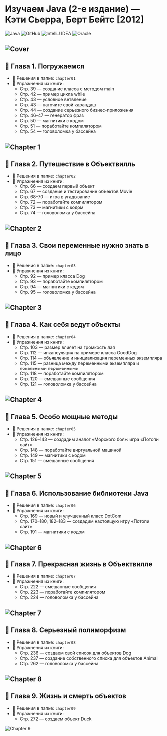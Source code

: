 # Изучаем Java (2-е издание) — Кэти Сьерра, Берт Бейтс [2012]

![Java](https://img.shields.io/badge/java-%23ED8B00.svg?style=for-the-badge&logo=java&logoColor=white)
![GitHub](https://img.shields.io/badge/github-%23121011.svg?style=for-the-badge&logo=github&logoColor=white)
![IntelliJ IDEA](https://img.shields.io/badge/IntelliJIDEA-000000.svg?style=for-the-badge&logo=intellij-idea&logoColor=white)
![Oracle](https://img.shields.io/badge/Oracle-F80000?style=for-the-badge&logo=oracle&logoColor=white)

![Cover](https://github.com/user-attachments/assets/09385d91-2faf-446b-a856-8de16996b616)
---
## 📘 Глава 1. Погружаемся

- 📂 Решения в папке: `chapter01`
- 📄 Упражнения из книги:
    - Стр. 39 — создание класса с методом main
    - Стр. 42 — пример цикла while
    - Стр. 43 — условное ветвление
    - Стр. 43 — наточите свой карандаш
    - Стр. 44 — создание серьезного бизнес-приложения
    - Стр. 46–47 — генератор фраз
    - Стр. 50 — магнитики с кодом
    - Стр. 51 — поработайте компилятором
    - Стр. 54 — головоломка у бассейна

![Chapter 1](https://github.com/user-attachments/assets/a1dbfa13-ec83-47cb-9c39-9796de42dbb0)
---
## 📘 Глава 2. Путешествие в Объектвилль

- 📂 Решения в папке: `chapter02`
- 📄 Упражнения из книги:
  - Стр. 66 — создаем первый объект
  - Стр. 67 — создание и тестирование объектов Movie
  - Стр. 68–70 — игра в угадывание
  - Стр. 72 — поработайте компилятором
  - Стр. 73 — магнитики с кодом
  - Стр. 74 — головоломка у бассейна

![Chapter 2](https://github.com/user-attachments/assets/c94ba411-c0d9-450a-9884-bfafdde51471)
---
## 📘 Глава 3. Свои переменные нужно знать в лицо

- 📂 Решения в папке: `chapter03`
- 📄 Упражнения из книги:
  - Стр. 92 — пример класса Dog
  - Стр. 93 — поработайте компилятором
  - Стр. 94 — магнитики с кодом
  - Стр. 95 — головоломка у бассейна

![Chapter 3](https://github.com/user-attachments/assets/66eaff0e-faed-4902-b091-0c56e5a603c6)
---
## 📘 Глава 4. Как себя ведут объекты

- 📂 Решения в папке: `chapter04`
- 📄 Упражнения из книги:
  - Стр. 103 — размер влияет на громкость лая
  - Стр. 112 — инкапсуляция на примере класса GoodDog
  - Стр. 114 — объявление и инициализация переменных экземпляра
  - Стр. 115 — разница между переменными экземпляра и локальными переменными
  - Стр. 118 — поработайте компилятором
  - Стр. 120 — смешанные сообщения
  - Стр. 121 — головоломка у бассейна

![Chapter 4](https://github.com/user-attachments/assets/008715de-b12b-49cd-99ba-228da16dfd74)
---
## 📘 Глава 5. Особо мощные методы

- 📂 Решения в папке: `chapter05`
- 📄 Упражнения из книги:
  - Стр. 126–143 — создадим аналог «Морского боя»: игра «Потопи сайт»
  - Стр. 148 — поработайте виртуальной машиной
  - Стр. 149 — магнитики с кодом
  - Стр. 151 — смешанные сообщения

![Chapter 5](https://github.com/user-attachments/assets/1275f3a5-3f06-402e-b8c5-ff67da76a29e)
---
## 📘 Глава 6. Использование библиотеки Java

- 📂 Решения в папке: `chapter06`
- 📄 Упражнения из книги:
  - Стр. 169 — новый и улучшенный класс DotCom
  - Стр. 170–180, 182–183 — создадим настоящую игру «Потопи сайт»
  - Стр. 191 — магнитики с кодом

![Chapter 6](https://github.com/user-attachments/assets/19e07c6e-09c7-4484-9365-b374b34fa3b5)
---
## 📘 Глава 7. Прекрасная жизнь в Объектвилле

- 📂 Решения в папке: `chapter07`
- 📄 Упражнения из книги:
  - Стр. 222 — смешанные сообщения
  - Стр. 223 — поработайте компилятором
  - Стр. 224 — головоломка у бассейна

![Chapter 7](https://github.com/user-attachments/assets/2c0d1a81-5f66-41d3-8b07-f669f35e1bd2)
---
## 📘 Глава 8. Серьезный полиморфизм

- 📂 Решения в папке: `chapter08`
- 📄 Упражнения из книги:
  - Стр. 236 — создаем свой список для объектов Dog
  - Стр. 237 — создание собственного списка для объектов Animal
  - Стр. 262 — головоломка у бассейна

![Chapter 8](https://github.com/user-attachments/assets/364741c1-e97b-46ef-8ffe-3cf577c71ddd)
---
## 📘 Глава 9. Жизнь и смерть объектов

- 📂 Решения в папке: `chapter09`
- 📄 Упражнения из книги:
  - Стр. 272 — создаем объект Duck

![Chapter 9](https://github.com/user-attachments/assets/b08e3b5a-b299-4645-b658-9d964e420d1f)